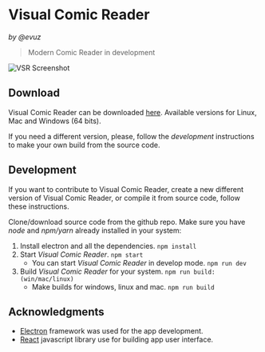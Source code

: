 Visual Comic Reader
======
_by @evuz_

> Modern Comic Reader in development

![VSR Screenshot](http://i.imgur.com/UyCtPns.jpg)

## Download

Visual Comic Reader can be downloaded [here](https://github.com/evuz/VisualComicReader/releases).
Available versions for Linux, Mac and Windows (64 bits).

If you need a different version, please, follow the _development_ instructions to make your own build from the source code.

## Development
If you want to contribute to Visual Comic Reader, create a new different version of Visual Comic Reader, or compile it from source code, follow these instructions.

Clone/download source code from the github repo. Make sure you have _node_ and _npm/yarn_ already installed in your system:

1. Install electron and all the dependencies.
   `npm install`
2. Start _Visual Comic Reader_.
  `npm start`
    * You can start _Visual Comic Reader_ in develop mode.
  `npm run dev`
3. Build _Visual Comic Reader_ for your system.
  `npm run build:(win/mac/linux)`
    * Make builds for windows, linux and mac.
    `npm run build`

## Acknowledgments

* [Electron](https://electron.atom.io)  framework was used for the app development.
* [React](https://facebook.github.io/react/) javascript library use for building app user interface.